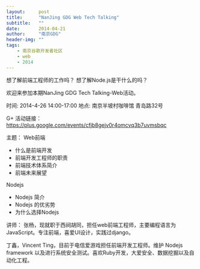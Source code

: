 ```yaml
---
layout:     post
title:      "NanJing GDG Web Tech Talking"
subtitle:   ""
date:       2014-04-21
author:     "南京GDG"
header-img: ""
tags:
    - 南京谷歌开发者社区
    - web
    - 2014
---
```


想了解前端工程师的工作吗？
想了解Node.js是干什么的吗？

欢迎来参加本期NanJing GDG Tech Talking-Web活动。

时间: 2014-4-26 14:00-17:00
地点: 南京半坡村咖啡馆 青岛路32号

G+ 活动链接：https://plus.google.com/events/cfjb8gejv0r4omcvq3b7uvmsbqc


主题：
Web前端
* 什么是前端开发
* 前端开发工程师的职责
* 前端技术体系简介
* 前端未来展望

Nodejs
* Nodejs 简介
* Nodejs 的优劣势
* 为什么选择Nodejs

讲师： 张杨，现就职于西祠胡同，担任web前端工程师，主要编程语言为JavaScript。专注前端，喜爱UI设计，实践过django。

丁鑫，Vincent Ting，目前于电信爱游戏担任前端开发工程师。维护 Nodejs framework 以及进行系统安全测试。喜欢Ruby开发，大爱安全、数据挖掘以及自动化工程。